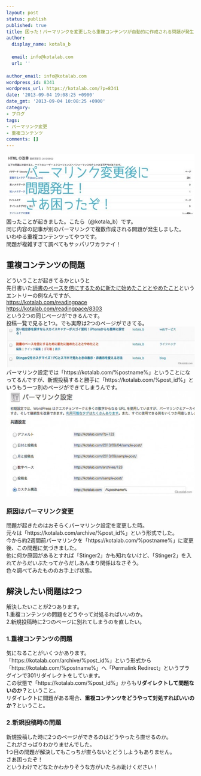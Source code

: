 ```yaml
---
layout: post
status: publish
published: true
title: 困った！パーマリンクを変更したら重複コンテンツが自動的に作成される問題が発生！
author:
  display_name: kotala_b

  email: info@kotalab.com
  url: ''

author_email: info@kotalab.com
wordpress_id: 8341
wordpress_url: https://kotalab.com/?p=8341
date: '2013-09-04 19:08:25 +0900'
date_gmt: '2013-09-04 10:08:25 +0900'
category:
- ブログ
tags:
- パーマリンク変更
- 重複コンテンツ
comments: []
---
```

<p><img src="/wp-content/uploads/permlink-problem_130904_01-546x167.jpg" alt="permlink-problem_130904_01" width="546" height="167" class="alignnone size-large wp-image-8345" /><br />
困ったことが起きました。こたら（@kotala_b）です。<br />
同じ内容の記事が別のパーマリンクで複数作成される問題が発生しました。<br />
いわゆる重複コンテンツってやつです。<br />
問題が複雑すぎて調べてもサッパリワカラナイ！<br />
</p>
<!--more-->
<h2>重複コンテンツの問題</h2>
<p>どういうことが起きてるかというと<br />
先日書いた<a href="/readingpace" title="読書のペースを倍にするために新たに始めたこととやめたこと" target="_blank">読書のペースを倍にするために新たに始めたこととやめたこと</a>というエントリーの例なんですが、<br />
<a href="/readingpace" title="読書のペースを倍にするために新たに始めたこととやめたこと" target="_blank">https://kotalab.com/readingpace</a><br />
<a href="/readingpace/8303" title="読書のペースを倍にするために新たに始めたこととやめたこと" target="_blank">https://kotalab.com/readingpace/8303</a><br />
という2つの同じページができるんです。<br />
投稿一覧で見ると1つ。でも実際は2つのページができてる。<br />
<img src="/wp-content/uploads/permlink-problem_130904_02-546x108.jpg" alt="permlink-problem_130904_02" width="546" height="108" class="alignnone size-large wp-image-8347" /><br />
パーマリンク設定では「https://kotalab.com/%postname%」ということになってるんですが、新規投稿すると勝手に「https://kotalab.com/%post_id%」というもう一つ別のページができてしまうんです。<br />
<img src="/wp-content/uploads/permlink-problem_130904_03-546x282.jpg" alt="permlink-problem_130904_03" width="546" height="282" class="alignnone size-large wp-image-8346" /></p>
<h3>原因はパーマリンク変更</h3>
<p>問題が起きたのはおそらくパーマリンク設定を変更した時。<br />
元々は「https://kotalab.com/archive/%post_id%」という形式でした。<br />
今から約2週間前パーマリンクを「https://kotalab.com/%postname%」に変更後、この問題に気づきました。<br />
他に何か原因があるとすれば「Stinger2」かも知れないけど、「Stinger2」を入れてからだいぶたってからだしあんまり関係はなさそう。<br />
色々調べてみたもののお手上げ状態。</p>
<h2>解決したい問題は2つ</h2>
<p>解決したいことが2つあります。<br />
1.重複コンテンツの問題をどうやって対処るればいいのか。<br />
2.新規投稿時に2つのページに別れてしまうのを直したい。</p>
<h3>1.重複コンテンツの問題</h3>
<p>気になることがいくつかあります。<br />
「https://kotalab.com/archive/%post_id%」という形式から「https://kotalab.com/%postname%」へ「Permalink Redirect」というプラグインで301リダイレクトをしています。<br />
この状態で「https://kotalab.com/%post_id%」からも<strong>リダイレクトして問題ないのか？</strong>ということ。<br />
リダイレクトに問題がある場合、<strong>重複コンテンツをどうやって対処すればいいのか？</strong>ということ。</p>
<h3>2.新規投稿時の問題</h3>
<p>新規投稿した時に2つのページができるのはどうやったら直せるのか。<br />
これがさっぱりわかりませんでした。<br />
1つ目の問題が解決してもこっちが直らないとどうしようもありません。<br />
さあ困ったぞ！<br />
というわけでどなたかわかりそうな方がいたらお助けください！</p>
